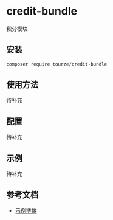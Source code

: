 # credit-bundle

积分模块

## 安装

```bash
composer require tourze/credit-bundle
```

## 使用方法

待补充

## 配置

待补充

## 示例

待补充

## 参考文档

- [示例链接](https://example.com)
